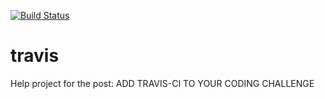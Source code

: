 [![Build Status](https://travis-ci.org/GabrielMassana/travis.svg?branch=master)](https://travis-ci.org/GabrielMassana/travis)

# travis

Help project for the post: ADD TRAVIS-CI TO YOUR CODING CHALLENGE
